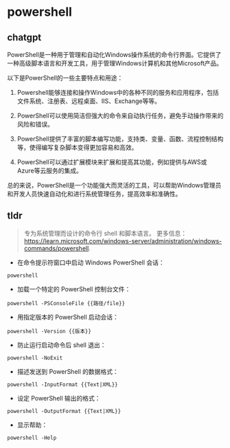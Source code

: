 # powershell 
## chatgpt 
PowerShell是一种用于管理和自动化Windows操作系统的命令行界面。它提供了一种高级脚本语言和开发工具，用于管理Windows计算机和其他Microsoft产品。

以下是PowerShell的一些主要特点和用途：

1. Powershell能够连接和操作Windows中的各种不同的服务和应用程序，包括文件系统、注册表、远程桌面、IIS、Exchange等等。

2. PowerShell可以使用简洁但强大的命令来自动执行任务，避免手动操作带来的风险和错误。

3. PowerShell提供了丰富的脚本编写功能，支持类、变量、函数、流程控制结构等，使得编写复杂脚本变得更加容易和高效。

4. PowerShell可以通过扩展模块来扩展和提高其功能，例如提供与AWS或Azure等云服务的集成。

总的来说，PowerShell是一个功能强大而灵活的工具，可以帮助Windows管理员和开发人员快速自动化和进行系统管理任务，提高效率和准确性。 

## tldr 
 
> 专为系统管理而设计的命令行 shell 和脚本语言。
> 更多信息：<https://learn.microsoft.com/windows-server/administration/windows-commands/powershell>.

- 在命令提示符窗口中启动 Windows PowerShell 会话：

`powershell`

- 加载一个特定的 PowerShell 控制台文件：

`powershell -PSConsoleFile {{路径/file}}`

- 用指定版本的 PowerShell 启动会话：

`powershell -Version {{版本}}`

- 防止运行启动命令后 shell 退出：

`powershell -NoExit`

- 描述发送到 PowerShell 的数据格式：

`powershell -InputFormat {{Text|XML}}`

- 设定 PowerShell 输出的格式：

`powershell -OutputFormat {{Text|XML}}`

- 显示帮助：

`powershell -Help`
